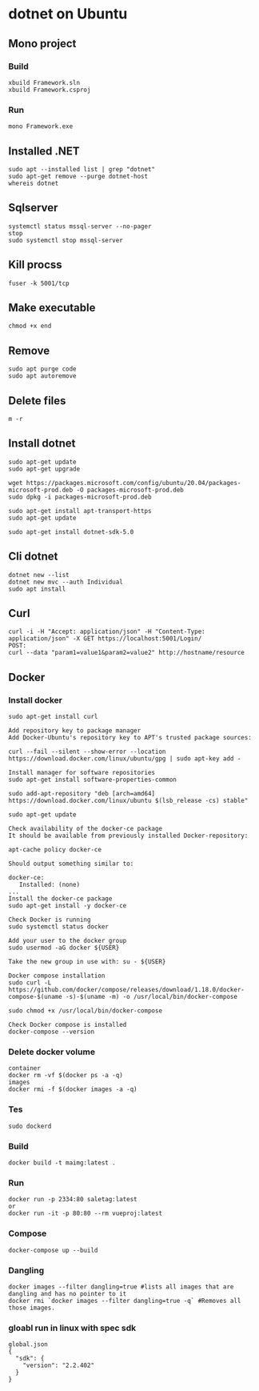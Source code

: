 # dotnet on Ubuntu

## Mono project

### Build
```
xbuild Framework.sln
xbuild Framework.csproj
```
### Run
```
mono Framework.exe
```

## Installed .NET
```
sudo apt --installed list | grep "dotnet"
sudo apt-get remove --purge dotnet-host
whereis dotnet
```

## Sqlserver
```
systemctl status mssql-server --no-pager
stop
sudo systemctl stop mssql-server
```

## Kill procss
```
fuser -k 5001/tcp
```

## Make executable
```
chmod +x end
```


## Remove
```
sudo apt purge code
sudo apt autoremove
```

## Delete files
```
m -r
```

## Install dotnet
```
sudo apt-get update
sudo apt-get upgrade

wget https://packages.microsoft.com/config/ubuntu/20.04/packages-microsoft-prod.deb -O packages-microsoft-prod.deb
sudo dpkg -i packages-microsoft-prod.deb

sudo apt-get install apt-transport-https
sudo apt-get update

sudo apt-get install dotnet-sdk-5.0
```

## Cli dotnet
```
dotnet new --list
dotnet new mvc --auth Individual 
sudo apt install
```

## Curl
```
curl -i -H "Accept: application/json" -H "Content-Type: application/json" -X GET https://localhost:5001/Login/
POST:
curl --data "param1=value1&param2=value2" http://hostname/resource
```

## Docker
### Install docker
```
sudo apt-get install curl

Add repository key to package manager
Add Docker-Ubuntu's repository key to APT's trusted package sources:

curl --fail --silent --show-error --location https://download.docker.com/linux/ubuntu/gpg | sudo apt-key add -

Install manager for software repositories
sudo apt-get install software-properties-common

sudo add-apt-repository "deb [arch=amd64] https://download.docker.com/linux/ubuntu $(lsb_release -cs) stable"

sudo apt-get update

Check availability of the docker-ce package
It should be available from previously installed Docker-repository:

apt-cache policy docker-ce

Should output something similar to:

docker-ce:
   Installed: (none)
...
Install the docker-ce package
sudo apt-get install -y docker-ce

Check Docker is running
sudo systemctl status docker

Add your user to the docker group
sudo usermod -aG docker ${USER}

Take the new group in use with: su - ${USER}

Docker compose installation
sudo curl -L https://github.com/docker/compose/releases/download/1.18.0/docker-compose-$(uname -s)-$(uname -m) -o /usr/local/bin/docker-compose

sudo chmod +x /usr/local/bin/docker-compose

Check Docker compose is installed
docker-compose --version
```
### Delete docker volume
```
container
docker rm -vf $(docker ps -a -q)
images
docker rmi -f $(docker images -a -q)
```
### Tes
```
sudo dockerd
```
### Build
```
docker build -t maimg:latest .
```
### Run
```
docker run -p 2334:80 saletag:latest
or
docker run -it -p 80:80 --rm vueproj:latest
```

### Compose
```
docker-compose up --build
```

### Dangling
```
docker images --filter dangling=true #lists all images that are dangling and has no pointer to it
docker rmi `docker images --filter dangling=true -q` #Removes all those images.
```
### gloabl run in linux with spec sdk
```
global.json
{
  "sdk": {
    "version": "2.2.402"
  }
}
```
